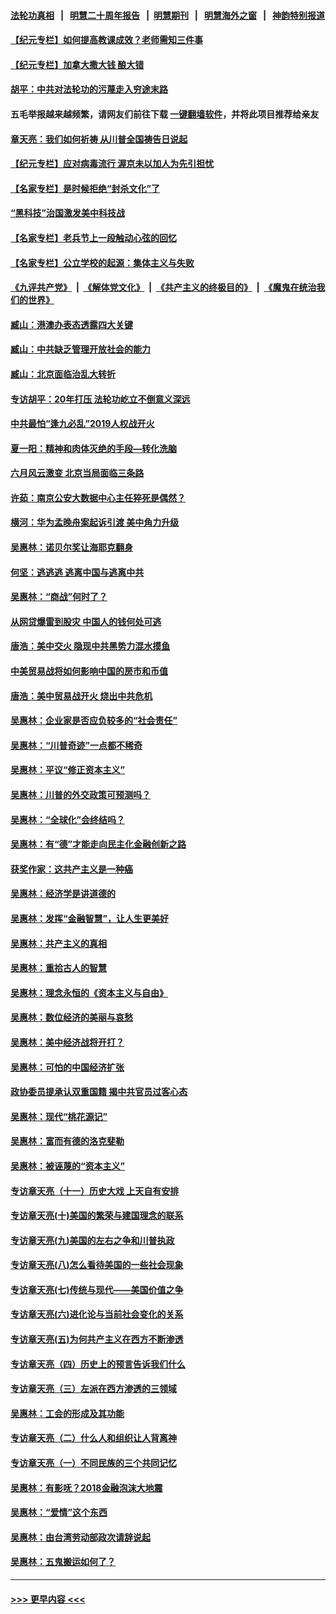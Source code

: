 #### [法轮功真相](https://github.com/gfw-breaker/truth/blob/master/README.md?t=0) &nbsp;&nbsp;|&nbsp;&nbsp; [明慧二十周年报告](https://github.com/gfw-breaker/mh-reports/blob/master/README.md?t=0) &nbsp;&nbsp;|&nbsp;&nbsp;[明慧期刊](https://github.com/gfw-breaker/mh-qikan) &nbsp;&nbsp;|&nbsp;&nbsp; [明慧海外之窗](https://github.com/gfw-breaker/mh-news/blob/master/README.md?t=0) &nbsp;&nbsp;|&nbsp;&nbsp; [神韵特别报道](https://github.com/gfw-breaker/mh-news/blob/master/shenyun.md?t=0)
#### [【纪元专栏】如何提高教课成效？老师需知三件事](../pages/nsc423/n12417848.md?t=06100802) 
#### [【纪元专栏】加拿大撒大钱 酿大错](../pages/nsc423/n12406564.md?t=06100802) 
#### [胡平：中共对法轮功的污蔑走入穷途末路](../pages/nsc423/n12266737.md?t=06100802) 
#### 五毛举报越来越频繁，请网友们前往下载 [一键翻墙软件](https://github.com/gfw-breaker/ssr-accounts)，并将此项目推荐给亲友
#### [章天亮：我们如何祈祷 从川普全国祷告日说起](../pages/nsc423/n11944627.md?t=06100802) 
#### [【纪元专栏】应对病毒流行 渥京未以加人为先引担忧](../pages/nsc423/n11875714.md?t=06100802) 
#### [【名家专栏】是时候拒绝“封杀文化”了](../pages/nsc423/n11814093.md?t=06100802) 
#### [“黑科技”治国激发美中科技战](../pages/nsc423/n11638056.md?t=06100802) 
#### [【名家专栏】老兵节上一段触动心弦的回忆](../pages/nsc423/n11646016.md?t=06100802) 
#### [【名家专栏】公立学校的起源：集体主义与失败](../pages/nsc423/n11601833.md?t=06100802) 
#### [《九评共产党》](https://github.com/begood0513/9ping.md/blob/master/README.md) &nbsp;|&nbsp; [《解体党文化》](../../../../jtdwh.md/blob/master/README.md)  &nbsp;|&nbsp; [《共产主义的终极目的》](../../../../gczydzjmd.md/blob/master/README.md) &nbsp;|&nbsp; [《魔鬼在统治我们的世界》](../../../../mgztzwmdsj.md/blob/master/README.md) 
#### [臧山：港澳办表态透露四大关键](../pages/nsc423/n11421628.md?t=06100802) 
#### [臧山：中共缺乏管理开放社会的能力](../pages/nsc423/n11407457.md?t=06100802) 
#### [臧山：北京面临治乱大转折](../pages/nsc423/n11406895.md?t=06100802) 
#### [专访胡平：20年打压 法轮功屹立不倒意义深远](../pages/nsc423/n11398800.md?t=06100802) 
#### [中共最怕“逢九必乱”2019人权战开火](../pages/nsc423/n11385248.md?t=06100802) 
#### [夏一阳：精神和肉体灭绝的手段—转化洗脑](../pages/nsc423/n11368250.md?t=06100802) 
#### [六月风云激变 北京当局面临三条路](../pages/nsc423/n11313668.md?t=06100802) 
#### [许茹：南京公安大数据中心主任猝死是偶然？](../pages/nsc423/n11064744.md?t=06100802) 
#### [横河：华为孟晚舟案起诉引渡 美中角力升级](../pages/nsc423/n11027230.md?t=06100802) 
#### [吴惠林：诺贝尔奖让海耶克翻身](../pages/nsc423/n10890049.md?t=06100802) 
#### [何坚：逃逃逃 逃离中国与逃离中共](../pages/nsc423/n10592891.md?t=06100802) 
#### [吴惠林：“商战”何时了？](../pages/nsc423/n10573558.md?t=06100802) 
#### [从网贷爆雷到股灾 中国人的钱何处可逃](../pages/nsc423/n10572800.md?t=06100802) 
#### [唐浩：美中交火 隐现中共黑势力混水摸鱼](../pages/nsc423/n10544040.md?t=06100802) 
#### [中美贸易战将如何影响中国的房市和币值](../pages/nsc423/n10543697.md?t=06100802) 
#### [唐浩：美中贸易战开火 烧出中共危机](../pages/nsc423/n10540126.md?t=06100802) 
#### [吴惠林：企业家是否应负较多的“社会责任”](../pages/nsc423/n10535022.md?t=06100802) 
#### [吴惠林：“川普奇迹”一点都不稀奇](../pages/nsc423/n10512808.md?t=06100802) 
#### [吴惠林：平议“修正资本主义”](../pages/nsc423/n10495724.md?t=06100802) 
#### [吴惠林：川普的外交政策可预测吗？](../pages/nsc423/n10462387.md?t=06100802) 
#### [吴惠林：“全球化”会终结吗？](../pages/nsc423/n10452838.md?t=06100802) 
#### [吴惠林：有“德”才能走向民主化金融创新之路](../pages/nsc423/n10432292.md?t=06100802) 
#### [获奖作家：这共产主义是一种癌](../pages/nsc423/n10431541.md?t=06100802) 
#### [吴惠林：经济学是讲道德的](../pages/nsc423/n10398014.md?t=06100802) 
#### [吴惠林：发挥“金融智慧”，让人生更美好](../pages/nsc423/n10375019.md?t=06100802) 
#### [吴惠林：共产主义的真相](../pages/nsc423/n10351394.md?t=06100802) 
#### [吴惠林：重拾古人的智慧](../pages/nsc423/n10337691.md?t=06100802) 
#### [吴惠林：理念永恒的《资本主义与自由》](../pages/nsc423/n10316274.md?t=06100802) 
#### [吴惠林：数位经济的美丽与哀愁](../pages/nsc423/n10292946.md?t=06100802) 
#### [吴惠林：美中经济战将开打？](../pages/nsc423/n10258825.md?t=06100802) 
#### [吴惠林：可怕的中国经济扩张](../pages/nsc423/n10219147.md?t=06100802) 
#### [政协委员提承认双重国籍 揭中共官员过客心态](../pages/nsc423/n10208809.md?t=06100802) 
#### [吴惠林：现代“桃花源记”](../pages/nsc423/n10185234.md?t=06100802) 
#### [吴惠林：富而有德的洛克斐勒](../pages/nsc423/n10142264.md?t=06100802) 
#### [吴惠林：被诬蔑的“资本主义”](../pages/nsc423/n10124816.md?t=06100802) 
#### [专访章天亮（十一）历史大戏 上天自有安排](../pages/nsc423/n10094905.md?t=06100802) 
#### [专访章天亮(十)美国的繁荣与建国理念的联系](../pages/nsc423/n10094899.md?t=06100802) 
#### [专访章天亮(九)美国的左右之争和川普执政](../pages/nsc423/n10094889.md?t=06100802) 
#### [专访章天亮(八)怎么看待美国的一些社会现象](../pages/nsc423/n10094857.md?t=06100802) 
#### [专访章天亮(七)传统与现代——美国价值之争](../pages/nsc423/n10093140.md?t=06100802) 
#### [专访章天亮(六)进化论与当前社会变化的关系](../pages/nsc423/n10092036.md?t=06100802) 
#### [专访章天亮(五)为何共产主义在西方不断渗透](../pages/nsc423/n10083620.md?t=06100802) 
#### [专访章天亮（四）历史上的预言告诉我们什么](../pages/nsc423/n10083606.md?t=06100802) 
#### [专访章天亮（三）左派在西方渗透的三领域](../pages/nsc423/n10081115.md?t=06100802) 
#### [吴惠林：工会的形成及其功能](../pages/nsc423/n10080633.md?t=06100802) 
#### [专访章天亮（二）什么人和组织让人背离神](../pages/nsc423/n10076637.md?t=06100802) 
#### [专访章天亮（一）不同民族的三个共同记忆](../pages/nsc423/n10074188.md?t=06100802) 
#### [吴惠林：有影呒？2018金融泡沫大地震](../pages/nsc423/n10040534.md?t=06100802) 
#### [吴惠林：“爱情”这个东西](../pages/nsc423/n10019423.md?t=06100802) 
#### [吴惠林：由台湾劳动部政次请辞说起](../pages/nsc423/n9979679.md?t=06100802) 
#### [吴惠林：五鬼搬运如何了？](../pages/nsc423/n9925338.md?t=06100802) 

----
#### [ >>> 更早内容 <<< ](../indexes/nsc423-earlier.md)
